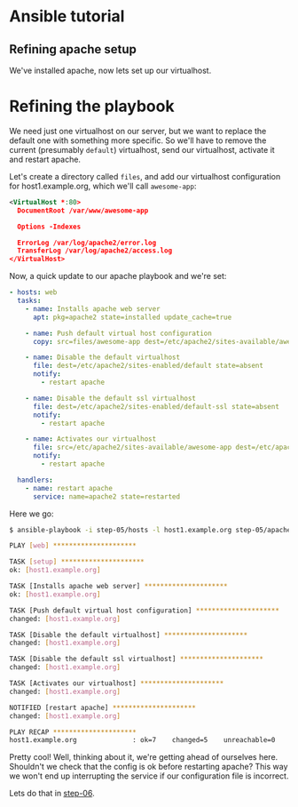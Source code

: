Ansible tutorial
================

Refining apache setup
---------------------

We've installed apache, now lets set up our virtualhost.

# Refining the playbook

We need just one virtualhost on our server, but we want to replace the
default one with something more specific.
So we'll have to remove the current (presumably `default`) virtualhost, send our
virtualhost, activate it and restart apache.

Let's create a directory called `files`, and add our virtualhost configuration
for host1.example.org, which we'll call `awesome-app`:

```xml
<VirtualHost *:80>
  DocumentRoot /var/www/awesome-app

  Options -Indexes

  ErrorLog /var/log/apache2/error.log
  TransferLog /var/log/apache2/access.log
</VirtualHost>
```

Now, a quick update to our apache playbook and we're set:

```yaml
- hosts: web
  tasks:
    - name: Installs apache web server
      apt: pkg=apache2 state=installed update_cache=true

    - name: Push default virtual host configuration
      copy: src=files/awesome-app dest=/etc/apache2/sites-available/awesome-app mode=0640

    - name: Disable the default virtualhost
      file: dest=/etc/apache2/sites-enabled/default state=absent
      notify:
        - restart apache

    - name: Disable the default ssl virtualhost
      file: dest=/etc/apache2/sites-enabled/default-ssl state=absent
      notify:
        - restart apache

    - name: Activates our virtualhost
      file: src=/etc/apache2/sites-available/awesome-app dest=/etc/apache2/sites-enabled/awesome-app state=link
      notify:
        - restart apache

  handlers:
    - name: restart apache
      service: name=apache2 state=restarted
```

Here we go:

```bash
$ ansible-playbook -i step-05/hosts -l host1.example.org step-05/apache.yml

PLAY [web] *********************

TASK [setup] *********************
ok: [host1.example.org]

TASK [Installs apache web server] *********************
ok: [host1.example.org]

TASK [Push default virtual host configuration] *********************
changed: [host1.example.org]

TASK [Disable the default virtualhost] *********************
changed: [host1.example.org]

TASK [Disable the default ssl virtualhost] *********************
changed: [host1.example.org]

TASK [Activates our virtualhost] *********************
changed: [host1.example.org]

NOTIFIED [restart apache] *********************
changed: [host1.example.org]

PLAY RECAP *********************
host1.example.org              : ok=7    changed=5    unreachable=0    failed=0
```

Pretty cool! Well, thinking about it, we're getting ahead of ourselves here. Shouldn't
we check that the config is ok before restarting apache? This way we won't end up
interrupting the service if our configuration file is incorrect.

Lets do that in [step-06](https://github.com/leucos/ansible-tuto/tree/master/step-06).
